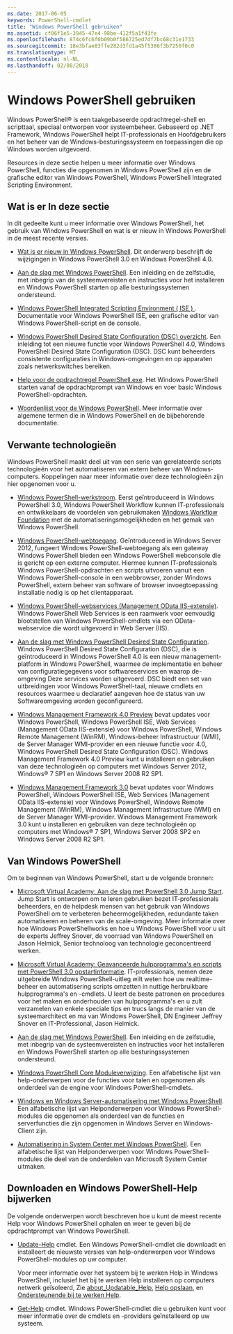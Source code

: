 ```yaml
---
ms.date: 2017-06-05
keywords: PowerShell-cmdlet
title: "Windows PowerShell gebruiken"
ms.assetid: cf06f1e5-3945-47e4-98be-412f5a1f43fe
ms.openlocfilehash: 874c6fc6f0b09b0f586725ed7df7bc68c31e1733
ms.sourcegitcommit: 18e3bfae83ffe282d3fd1a45f5386f3b7250f0c0
ms.translationtype: MT
ms.contentlocale: nl-NL
ms.lasthandoff: 02/08/2018
---
```

# <a name="using-windows-powershell"></a>Windows PowerShell gebruiken
Windows PowerShell® is een taakgebaseerde opdrachtregel-shell en scripttaal, speciaal ontworpen voor systeembeheer. Gebaseerd op .NET Framework, Windows PowerShell helpt IT-professionals en Hoofdgebruikers en het beheer van de Windows-besturingssysteem en toepassingen die op Windows worden uitgevoerd.

Resources in deze sectie helpen u meer informatie over Windows PowerShell, functies die opgenomen in Windows PowerShell zijn en de grafische editor van Windows PowerShell, Windows PowerShell Integrated Scripting Environment.

## <a name="whats-in-this-section"></a>Wat is er In deze sectie
In dit gedeelte kunt u meer informatie over Windows PowerShell, het gebruik van Windows PowerShell en wat is er nieuw in Windows PowerShell in de meest recente versies.

- [Wat is er nieuw in Windows PowerShell](../../whats-new/What-s-New-in-Windows-PowerShell-50.md). Dit onderwerp beschrijft de wijzigingen in Windows PowerShell 3.0 en Windows PowerShell 4.0.

- [Aan de slag met Windows PowerShell](../Getting-Started-with-Windows-PowerShell.md). Een inleiding en de zelfstudie, met inbegrip van de systeemvereisten en instructies voor het installeren en Windows PowerShell starten op alle besturingssystemen ondersteund.

- [Windows PowerShell Integrated Scripting Environment &#40; ISE &#41; ](Windows-PowerShell-Integrated-Scripting-Environment--ISE-.md). Documentatie voor Windows PowerShell ISE, een grafische editor van Windows PowerShell-script en de console.

- [Windows PowerShell Desired State Configuration (DSC) overzicht](https://technet.microsoft.com/en-us/library/04c9e716-822c-40f0-8fdf-f2dda8abd888). Een inleiding tot een nieuwe functie voor Windows PowerShell 4.0, Windows PowerShell Desired State Configuration (DSC). DSC kunt beheerders consistente configuraties in Windows-omgevingen en op apparaten zoals netwerkswitches bereiken.

- [Help voor de opdrachtregel PowerShell.exe](../../core-powershell/console/PowerShell.exe-Command-Line-Help.md). Het Windows PowerShell starten vanaf de opdrachtprompt van Windows en voer basic Windows PowerShell-opdrachten.

- [Woordenlijst voor de Windows PowerShell](../../Windows-PowerShell-Glossary.md). Meer informatie over algemene termen die in Windows PowerShell en de bijbehorende documentatie.

## <a name="related-technologies"></a>Verwante technologieën
Windows PowerShell maakt deel uit van een serie van gerelateerde scripts technologieën voor het automatiseren van extern beheer van Windows-computers. Koppelingen naar meer informatie over deze technologieën zijn hier opgenomen voor u.

- [Windows PowerShell-werkstroom](http://technet.microsoft.com/library/jj134242.aspx). Eerst geïntroduceerd in Windows PowerShell 3.0, Windows PowerShell Workflow kunnen IT-professionals en ontwikkelaars de voordelen van gebruikmaken [Windows Workflow Foundation](http://msdn.microsoft.com/library/ee342461.aspx) met de automatiseringsmogelijkheden en het gemak van Windows PowerShell.

- [Windows PowerShell-webtoegang](http://technet.microsoft.com/library/hh831611.aspx). Geïntroduceerd in Windows Server 2012, fungeert Windows PowerShell-webtoegang als een gateway Windows PowerShell bieden een Windows PowerShell webconsole die is gericht op een externe computer. Hiermee kunnen IT-professionals Windows PowerShell-opdrachten en scripts uitvoeren vanuit een Windows PowerShell-console in een webbrowser, zonder Windows PowerShell, extern beheer van software of browser invoegtoepassing installatie nodig is op het clientapparaat.

- [Windows PowerShell-webservices (Management OData IIS-extensie)](http://msdn.microsoft.com/library/windows/desktop/hh880865.aspx). Windows PowerShell Web Services is een raamwerk voor eenvoudig blootstellen van Windows PowerShell-cmdlets via een OData-webservice die wordt uitgevoerd in Web Server (IIS).

- [Aan de slag met Windows PowerShell Desired State Configuration](https://technet.microsoft.com/en-us/library/c134aa32-b085-4656-9a89-955d8ff768d0). Windows PowerShell Desired State Configuration (DSC), die is geïntroduceerd in Windows PowerShell 4.0 is een nieuw management-platform in Windows PowerShell, waarmee de implementatie en beheer van configuratiegegevens voor softwareservices en waarop de-omgeving Deze services worden uitgevoerd. DSC biedt een set van uitbreidingen voor Windows PowerShell-taal, nieuwe cmdlets en resources waarmee u declaratief aangeven hoe de status van uw Softwareomgeving worden geconfigureerd.

- [Windows Management Framework 4.0 Preview](http://go.microsoft.com/fwlink/?LinkID=293881) bevat updates voor Windows PowerShell, Windows PowerShell ISE, Web Services (Management OData IIS-extensie) voor Windows PowerShell, Windows Remote Management (WinRM), Windows-beheer Infrastructuur (WMI), de Server Manager WMI-provider en een nieuwe functie voor 4.0, Windows PowerShell Desired State Configuration (DSC). Windows Management Framework 4.0 Preview kunt u installeren en gebruiken van deze technologieën op computers met Windows Server 2012, Windows® 7 SP1 en Windows Server 2008 R2 SP1.

- [Windows Management Framework 3.0](http://www.microsoft.com/download/details.aspx?id=34595) bevat updates voor Windows PowerShell, Windows PowerShell ISE, Web Services (Management OData IIS-extensie) voor Windows PowerShell, Windows Remote Management (WinRM), Windows Management Infrastructure (WMI) en de Server Manager WMI-provider. Windows Management Framework 3.0 kunt u installeren en gebruiken van deze technologieën op computers met Windows® 7 SP1, Windows Server 2008 SP2 en Windows Server 2008 R2 SP1.

## <a name="learning-windows-powershell"></a>Van Windows PowerShell
Om te beginnen van Windows PowerShell, start u de volgende bronnen:

- [Microsoft Virtual Academy: Aan de slag met PowerShell 3.0 Jump Start](https://mva.microsoft.com/en-us/training-courses/getting-started-with-powershell-3-0-jump-start-8276). Jump Start is ontworpen om te leren gebruiken bezet IT-professionals beheerders, en de helpdesk mensen van het gebruik van Windows PowerShell om te verbeteren beheermogelijkheden, redundante taken automatiseren en beheren van de scale-omgeving. Meer informatie over hoe Windows PowerShellworks en hoe u Windows PowerShell voor u uit de experts Jeffrey Snover, de voorraad van Windows PowerShell en Jason Helmick, Senior technoloog van technologie geconcentreerd werken.

- [Microsoft Virtual Academy: Geavanceerde hulpprogramma's en scripts met PowerShell 3.0 opstartinformatie](https://mva.microsoft.com/en-US/training-courses/advanced-tools-scripting-with-powershell-30-jump-start-8277). IT-professionals, nemen deze uitgebreide Windows PowerShell-uitleg wilt weten hoe uw realtime-beheer en automatisering scripts omzetten in nuttige herbruikbare hulpprogramma's en -cmdlets. U leert de beste patronen en procedures voor het maken en onderhouden van hulpprogramma's en u zult verzamelen van enkele speciale tips en trucs langs de manier van de systeemarchitect en ma van Windows PowerShell, DN Engineer Jeffrey Snover en IT-Professional, Jason Helmick.

- [Aan de slag met Windows PowerShell](../Getting-Started-with-Windows-PowerShell.md). Een inleiding en de zelfstudie, met inbegrip van de systeemvereisten en instructies voor het installeren en Windows PowerShell starten op alle besturingssystemen ondersteund.

- [Windows PowerShell Core Moduleverwijzing](http://technet.microsoft.com/library/hh847741(v=wps.630).aspx). Een alfabetische lijst van help-onderwerpen voor de functies voor talen en opgenomen als onderdeel van de engine voor Windows PowerShell-cmdlets.

- [Windows en Windows Server-automatisering met Windows PowerShell](http://technet.microsoft.com/library/dn249523.aspx). Een alfabetische lijst van Helponderwerpen voor Windows PowerShell-modules die opgenomen als onderdeel van de functies en serverfuncties die zijn opgenomen in Windows Server en Windows-Client zijn.

- [Automatisering in System Center met Windows PowerShell](https://technet.microsoft.com/en-us/library/mt156962.aspx). Een alfabetische lijst van Helponderwerpen voor Windows PowerShell-modules die deel van de onderdelen van Microsoft System Center uitmaken.

## <a name="downloading-and-updating-windows-powershell-help"></a>Downloaden en Windows PowerShell-Help bijwerken
De volgende onderwerpen wordt beschreven hoe u kunt de meest recente Help voor Windows PowerShell ophalen en weer te geven bij de opdrachtprompt van Windows PowerShell.

- [Update-Help](http://technet.microsoft.com/library/hh849720.aspx) cmdlet. Een Windows PowerShell-cmdlet die downloadt en installeert de nieuwste versies van help-onderwerpen voor Windows PowerShell-modules op uw computer.

    Voor meer informatie over het systeem bij te werken Help in Windows PowerShell, inclusief het bij te werken Help installeren op computers netwerk geïsoleerd, Zie [about_Updatable_Help](http://technet.microsoft.com/library/hh847735.aspx), [Help opslaan](http://technet.microsoft.com/library/hh849724.aspx), en [ Ondersteunende bij te werken Help](http://msdn.microsoft.com/library/hh852754.aspx).

- [Get-Help](http://technet.microsoft.com/library/hh849696(v=wps.630).aspx) cmdlet. Windows PowerShell-cmdlet die u gebruiken kunt voor meer informatie over de cmdlets en -providers geïnstalleerd op uw systeem.
